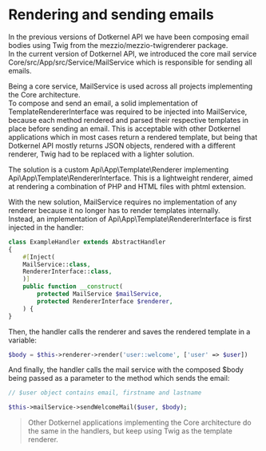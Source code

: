# Rendering and sending emails

In the previous versions of Dotkernel API we have been composing email bodies using Twig from the mezzio/mezzio-twigrenderer package.\
In the current version of Dotkernel API, we introduced the core mail service Core/src/App/src/Service/MailService which is responsible for sending all emails.


Being a core service, MailService is used across all projects implementing the Core architecture.\
To compose and send an email, a solid implementation of TemplateRendererInterface was required to be injected into MailService, because each method rendered and parsed their respective templates in place before sending an email.
This is acceptable with other Dotkernel applications which in most cases return a rendered template, but being that Dotkernel API mostly returns JSON objects, rendered with a different renderer, Twig had to be replaced with a lighter solution.

The solution is a custom Api\App\Template\Renderer implementing Api\App\Template\RendererInterface.
This is a lightweight renderer, aimed at rendering a combination of PHP and HTML files with phtml extension.

With the new solution, MailService requires no implementation of any renderer because it no longer has to render templates internally.\
Instead, an implementation of Api\App\Template\RendererInterface is first injected in the handler:

```php
class ExampleHandler extends AbstractHandler
{
    #[Inject(
    MailService::class,
    RendererInterface::class,
    )]
    public function __construct(
        protected MailService $mailService,
        protected RendererInterface $renderer,
    ) {
}
```

Then, the handler calls the renderer and saves the rendered template in a variable:

```php
$body = $this->renderer->render('user::welcome', ['user' => $user])
```

And finally, the handler calls the mail service with the composed $body being passed as a parameter to the method which sends the email:

```php
// $user object contains email, firstname and lastname

$this->mailService->sendWelcomeMail($user, $body);
```

>Other Dotkernel applications implementing the Core architecture do the same in the handlers, but keep using Twig as the template renderer.
